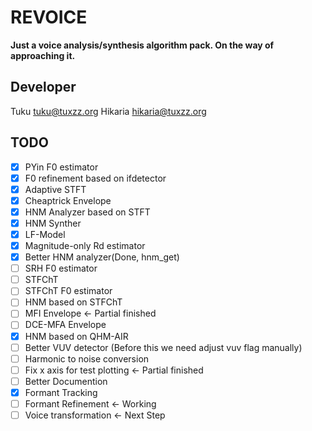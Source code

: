 # REVOICE
**Just a voice analysis/synthesis algorithm pack.
On the way of approaching it.**

## Developer
Tuku <tuku@tuxzz.org>
Hikaria <hikaria@tuxzz.org>

## TODO
* [x] PYin F0 estimator
* [x] F0 refinement based on ifdetector
* [x] Adaptive STFT
* [x] Cheaptrick Envelope
* [x] HNM Analyzer based on STFT
* [x] HNM Synther
* [x] LF-Model
* [x] Magnitude-only Rd estimator
* [x] Better HNM analyzer(Done, hnm_get)
* [ ] SRH F0 estimator
* [ ] STFChT
* [ ] STFChT F0 estimator
* [ ] HNM based on STFChT
* [ ] MFI Envelope <- Partial finished
* [ ] DCE-MFA Envelope
* [x] HNM based on QHM-AIR
* [ ] Better VUV detector (Before this we need adjust vuv flag manually)
* [ ] Harmonic to noise conversion
* [ ] Fix x axis for test plotting <- Partial finished
* [ ] Better Documention
* [x] Formant Tracking
* [ ] Formant Refinement <- Working
* [ ] Voice transformation <- Next Step
